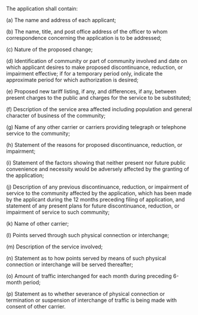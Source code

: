 The application shall contain:

(a) The name and address of each applicant;

(b) The name, title, and post office address of the officer to whom correspondence concerning the application is to be addressed;

(c) Nature of the proposed change;

(d) Identification of community or part of community involved and date on which applicant desires to make proposed discontinuance, reduction, or impairment effective; if for a temporary period only, indicate the approximate period for which authorization is desired;

(e) Proposed new tariff listing, if any, and differences, if any, between present charges to the public and charges for the service to be substituted;

(f) Description of the service area affected including population and general character of business of the community;

(g) Name of any other carrier or carriers providing telegraph or telephone service to the community;

(h) Statement of the reasons for proposed discontinuance, reduction, or impairment;
              

(i) Statement of the factors showing that neither present nor future public convenience and necessity would be adversely affected by the granting of the application;

(j) Description of any previous discontinuance, reduction, or impairment of service to the community affected by the application, which has been made by the applicant during the 12 months preceding filing of application, and statement of any present plans for future discontinuance, reduction, or impairment of service to such community;

(k) Name of other carrier;

(l) Points served through such physical connection or interchange;

(m) Description of the service involved;

(n) Statement as to how points served by means of such physical connection or interchange will be served thereafter;

(o) Amount of traffic interchanged for each month during preceding 6-month period;

(p) Statement as to whether severance of physical connection or termination or suspension of interchange of traffic is being made with consent of other carrier.

